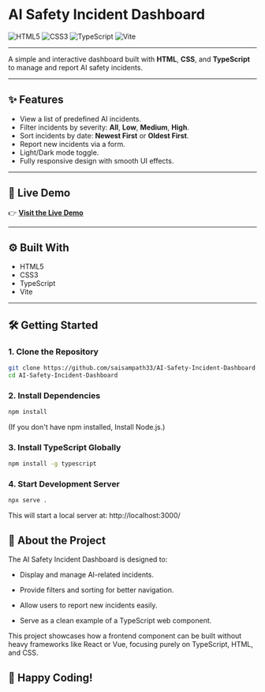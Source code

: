 # AI Safety Incident Dashboard

![HTML5](https://img.shields.io/badge/HTML5-E34F26?logo=html5&logoColor=white)
![CSS3](https://img.shields.io/badge/CSS3-1572B6?logo=css3&logoColor=white)
![TypeScript](https://img.shields.io/badge/TypeScript-3178C6?logo=typescript&logoColor=white)
![Vite](https://img.shields.io/badge/Vite-646CFF?logo=vite&logoColor=white)

---

A simple and interactive dashboard built with **HTML**, **CSS**, and **TypeScript** to manage and report AI safety incidents.

---

## ✨ Features

- View a list of predefined AI incidents.
- Filter incidents by severity: **All**, **Low**, **Medium**, **High**.
- Sort incidents by date: **Newest First** or **Oldest First**.
- Report new incidents via a form.
- Light/Dark mode toggle.
- Fully responsive design with smooth UI effects.

---

## 🚀 Live Demo

👉 [**Visit the Live Demo**](https://aisafetyincidentdashboard.netlify.app/)

---

## ⚙️ Built With

- HTML5
- CSS3
- TypeScript
- Vite

---

## 🛠️ Getting Started

### 1. Clone the Repository

```bash
git clone https://github.com/saisampath33/AI-Safety-Incident-Dashboard
cd AI-Safety-Incident-Dashboard
```

### 2. Install Dependencies

```bash
npm install
```
(If you don't have npm installed, Install Node.js.)

### 3. Install TypeScript Globally
```bash
npm install -g typescript
```

### 4. Start Development Server

```bash
npx serve .
```
This will start a local server at: http://localhost:3000/


## 📖 About the Project
The AI Safety Incident Dashboard is designed to:

- Display and manage AI-related incidents.

- Provide filters and sorting for better navigation.

- Allow users to report new incidents easily.

- Serve as a clean example of a TypeScript web component.

This project showcases how a frontend component can be built without heavy frameworks like React or Vue, focusing purely on TypeScript, HTML, and CSS.

## 🚀 Happy Coding!
